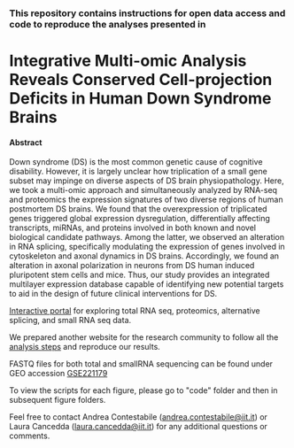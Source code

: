 ### This repository contains instructions for open data access and code to reproduce the analyses presented in

# Integrative Multi-omic Analysis Reveals Conserved Cell-projection Deficits in Human Down Syndrome Brains

#### Abstract

Down syndrome (DS) is the most common genetic cause of cognitive disability. However, it is largely unclear how triplication of a small gene subset may impinge on diverse aspects of DS brain physiopathology. Here, we took a multi-omic approach and simultaneously analyzed by RNA-seq and proteomics the expression signatures of two diverse regions of human postmortem DS brains. We found that the overexpression of triplicated genes triggered global expression dysregulation, differentially affecting transcripts, miRNAs, and proteins involved in both known and novel biological candidate pathways. Among the latter, we observed an alteration in RNA splicing, specifically modulating the expression of genes involved in cytoskeleton and axonal dynamics in DS brains. Accordingly, we found an alteration in axonal polarization in neurons from DS human induced pluripotent stem cells and mice. Thus, our study provides an integrated multilayer expression database capable of identifying new potential targets to aid in the design of future clinical interventions for DS.

[Interactive portal][] for exploring total RNA seq, proteomics, alternative splicing, and small RNA seq data.

[Interactive portal]: https://canceddalab.shinyapps.io/DShuman/

We prepared another website for the research community to follow all the [analysis steps][] and reproduce our results.

[analysis steps]: https://neurodevdisorder.github.io/HumanMultiomics/

FASTQ files for both total and smallRNA sequencing can be found under GEO accession [GSE221179][]

[GSE221179]: https://www.ncbi.nlm.nih.gov/geo/query/acc.cgi?acc=GSE221179

To view the scripts for each figure, please go to "code" folder and then in subsequent figure folders.

Feel free to contact Andrea Contestabile (andrea.contestabile@iit.it) or Laura Cancedda (laura.cancedda@iit.it) for any additional questions or comments.


